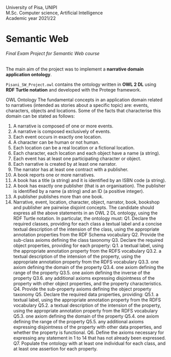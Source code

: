 University of Pisa, UNIPI \
M.Sc. Computer science, Artificial Intelligence \
Academic year 2021/22 

# Semantic Web

###### Final Exam Project for Semantic Web course

The main aim of the project was to implement a **narrative domain application ontology**.

`Pisani_SW_Project.owl` contains the ontology written in **OWL 2 DL** using **RDF Turtle notation** and developed with the Protege framework. 

OWL Ontology
The fundamental concepts in an application domain related to narratives (intended as stories about a specific topic) are: events, characters, objects and locations. Some of the facts that characterise this domain can be stated as follows:
1. A narrative is composed of one or more events.
2. A narrative is composed exclusively of events.
3. Each event occurs in exactly one location.
4. A character can be human or not human.
5. Each location can be a real location or a fictional location.
6. Each character, each location and each object have a name (a string).
7. Each event has at least one participating character or object.
8. Each narrative is created by at least one narrator.
9. The narrator has at least one contract with a publisher.
10. A book reports one or more narratives.
11. A book has a title (a string) and it is identified by an ISBN code (a string).
12. A book has exactly one publisher (that is an organisation). The publisher is identified by a name (a
string) and an ID (a positive integer).
13. A publisher publishes more than one book.
14. Narrative, event, location, character, object, narrator, book, bookshop and publisher are pairwise
disjoint concepts.
The candidate should express all the above statements in an OWL 2 DL ontology, using the RDF Turtle notation. In particular, the ontology must:
Q1. Declare the required classes, providing for each class a textual label and a concise textual description of the intension of the class, using the appropriate annotation properties from the RDF Schema vocabulary
Q2. Provide the sub-class axioms defining the class taxonomy
Q3. Declare the required object properties, providing for each property:
Q.1. a textual label, using the appropriate annotation property from the RDFS vocabulary
Q3.2. a textual description of the intension of the property, using the appropriate annotation property
from the RDFS vocabulary
Q3.3. one axiom defining the domain of the property
Q3.4. one axiom defining the range of the property
Q3.5. one axiom defining the inverse of the property
Q3.6. any additional axioms expressing disjointness of the property with other object properties, and
the property characteristics.
Q4. Provide the sub-property axioms defining the object property taxonomy Q5. Declare the required data properties, providing:
Q5.1. a textual label, using the appropriate annotation property from the RDFS vocabulary
Q5.2. a textual description of the intension of the property, using the appropriate annotation property
from the RDFS vocabulary
Q5.3. one axiom defining the domain of the property
Q5.4. one axiom defining the range of the property
Q5.5. any additional axioms expressing disjointness of the property with other data properties, and
whether the property is functional.
Q6. Define the axioms necessary for expressing any statement in 1 to 14 that has not already been expressed.
Q7. Populate the ontology with at least one individual for each class, and at least one assertion for each
property.
